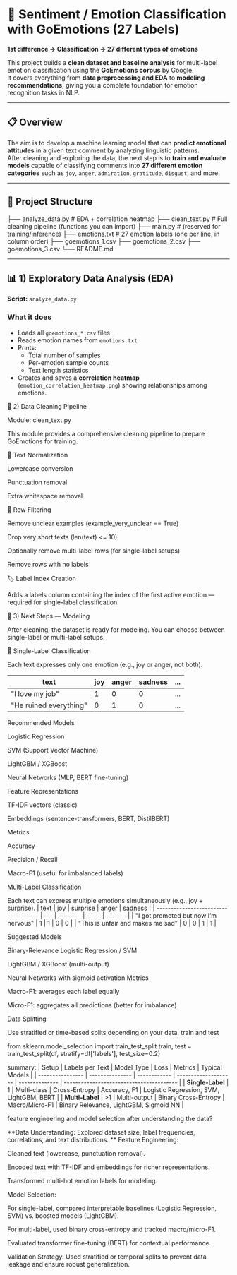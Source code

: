 # 🧠 Sentiment / Emotion Classification with GoEmotions (27 Labels)

**1st difference → Classification → 27 different types of emotions**

This project builds a **clean dataset and baseline analysis** for multi-label emotion classification using the **GoEmotions corpus** by Google.  
It covers everything from **data preprocessing and EDA** to **modeling recommendations**, giving you a complete foundation for emotion recognition tasks in NLP.

---

## 📋 Overview

The aim is to develop a machine learning model that can **predict emotional attitudes** in a given text comment by analyzing linguistic patterns.  
After cleaning and exploring the data, the next step is to **train and evaluate models** capable of classifying comments into **27 different emotion categories** such as `joy`, `anger`, `admiration`, `gratitude`, `disgust`, and more.

---

## 📁 Project Structure

├── analyze_data.py # EDA + correlation heatmap
├── clean_text.py # Full cleaning pipeline (functions you can import)
├── main.py # (reserved for training/inference)
├── emotions.txt # 27 emotion labels (one per line, in column order)
├── goemotions_1.csv
├── goemotions_2.csv
├── goemotions_3.csv
└── README.md


---

## 📊 1) Exploratory Data Analysis (EDA)

**Script:** `analyze_data.py`

### What it does
- Loads all `goemotions_*.csv` files  
- Reads emotion names from `emotions.txt`  
- Prints:
  - Total number of samples  
  - Per-emotion sample counts  
  - Text length statistics  
- Creates and saves a **correlation heatmap** (`emotion_correlation_heatmap.png`) showing relationships among emotions.

🧹 2) Data Cleaning Pipeline

Module: clean_text.py

This module provides a comprehensive cleaning pipeline to prepare GoEmotions for training.

🧽 Text Normalization

Lowercase conversion

Punctuation removal

Extra whitespace removal

🧩 Row Filtering

Remove unclear examples (example_very_unclear == True)

Drop very short texts (len(text) <= 10)

Optionally remove multi-label rows (for single-label setups)

Remove rows with no labels

🏷️ Label Index Creation

Adds a labels column containing the index of the first active emotion — required for single-label classification.

🧪 3) Next Steps — Modeling

After cleaning, the dataset is ready for modeling.
You can choose between single-label or multi-label setups.

🔹 Single-Label Classification

Each text expresses only one emotion (e.g., joy or anger, not both).

| text                   | joy | anger | sadness | ... |
| ---------------------- | --- | ----- | ------- | --- |
| "I love my job"        | 1   | 0     | 0       | ... |
| "He ruined everything" | 0   | 1     | 0       | ... |


Recommended Models

Logistic Regression

SVM (Support Vector Machine)

LightGBM / XGBoost

Neural Networks (MLP, BERT fine-tuning)

Feature Representations

TF-IDF vectors (classic)

Embeddings (sentence-transformers, BERT, DistilBERT)

Metrics

Accuracy

Precision / Recall

Macro-F1 (useful for imbalanced labels)

Multi-Label Classification

Each text can express multiple emotions simultaneously (e.g., joy + surprise).
| text                                 | joy | surprise | anger | sadness |
| ------------------------------------ | --- | -------- | ----- | ------- |
| "I got promoted but now I’m nervous" | 1   | 1        | 0     | 0       |
| "This is unfair and makes me sad"    | 0   | 0        | 1     | 1       |

Suggested Models

Binary-Relevance Logistic Regression / SVM

LightGBM / XGBoost (multi-output)

Neural Networks with sigmoid activation
Metrics

Macro-F1: averages each label equally

Micro-F1: aggregates all predictions (better for imbalance)

Data Splitting

Use stratified or time-based splits depending on your data. train and test

from sklearn.model_selection import train_test_split
train, test = train_test_split(df, stratify=df['labels'], test_size=0.2)

summary: 
| Setup            | Labels per Text | Model Type   | Loss                 | Metrics        | Typical Models                           |
| ---------------- | --------------- | ------------ | -------------------- | -------------- | ---------------------------------------- |
| **Single-Label** | 1               | Multi-class  | Cross-Entropy        | Accuracy, F1   | Logistic Regression, SVM, LightGBM, BERT |
| **Multi-Label**  | >1              | Multi-output | Binary Cross-Entropy | Macro/Micro-F1 | Binary Relevance, LightGBM, Sigmoid NN   |

feature engineering and model selection after understanding the data?

**Data Understanding: Explored dataset size, label frequencies, correlations, and text distributions.
**
Feature Engineering:

Cleaned text (lowercase, punctuation removal).

Encoded text with TF-IDF and embeddings for richer representations.

Transformed multi-hot emotion labels for modeling.

Model Selection:

For single-label, compared interpretable baselines (Logistic Regression, SVM) vs. boosted models (LightGBM).

For multi-label, used binary cross-entropy and tracked macro/micro-F1.

Evaluated transformer fine-tuning (BERT) for contextual performance.

Validation Strategy: Used stratified or temporal splits to prevent data leakage and ensure robust generalization.


